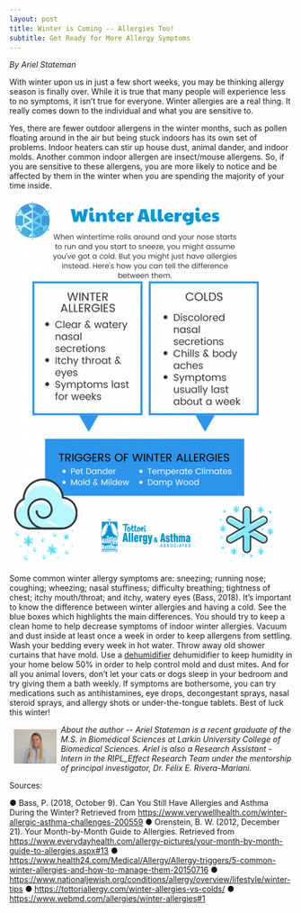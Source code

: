 ```yaml
---
layout: post
title: Winter is Coming -- Allergies Too!
subtitle: Get Ready for More Allergy Symptoms
---
```


*By Ariel Stateman*
 
With winter upon us in just a few short weeks, you may be thinking allergy season is finally over. While it is true that many people will experience less to no symptoms, it isn’t true for everyone. Winter allergies are a real thing. It really comes down to the individual and what you are sensitive to.  
 
Yes, there are fewer outdoor allergens in the winter months, such as pollen floating around in the air but being stuck indoors has its own set of problems. Indoor heaters can stir up house dust, animal dander, and indoor molds. Another common indoor allergen are insect/mouse allergens. So, if you are sensitive to these allergens, you are more likely to notice and be affected by them in the winter when you are spending the majority of your time inside.

<img src="/img/winter-allergies.jpg" alt="Winte Allergies" class="inline"/>

Some common winter allergy symptoms are: sneezing; running nose; coughing; wheezing; nasal stuffiness; difficulty breathing; tightness of chest; itchy mouth/throat; and itchy, watery eyes (Bass, 2018). It’s important to know the difference between winter allergies and having a cold. See the blue boxes which highlights the main differences. You should try to keep a clean home to help decrease symptoms of indoor winter allergies. Vacuum and dust inside at least once a week in order to keep allergens from settling. Wash your bedding every week in hot water. Throw away old shower curtains that have mold. Use a <a href="https://www.amazon.com/s/ref=nb_sb_noss_2?url=search-alias%3Daps&field-keywords=dehumidifier&sprefix=dehum%2Caps%2C166&crid=EDH1Y84ZHS26" targettarget="_blank"> dehumidifier</a> dehumidifier to keep humidity in your home below 50% in order to help control mold and dust mites. And for all you animal lovers, don’t let your cats or dogs sleep in your bedroom and try giving them a bath weekly. If symptoms are bothersome, you can try medications such as antihistamines, eye drops, decongestant sprays, nasal steroid sprays, and allergy shots or under-the-tongue tablets. Best of luck this winter! 

<img src="/img/Ariel.jpg" alt="Ariel Stateman" align="left" style="width: 15%; height: 15%; margin:8px">
<p><i>About the author -- Ariel Stateman is a recent graduate of the M.S. in Biomedical Sciences at Larkin University College of Biomedical Sciences. Ariel is also a Research Assistant - Intern in the RIPL_Effect Research Team under the mentorship of principal investigator, Dr. Félix E. Rivera-Mariani.  </i></p>


Sources: 
 
●	Bass, P. (2018, October 9). Can You Still Have Allergies and Asthma During the Winter? Retrieved from https://www.verywellhealth.com/winter-allergic-asthma-challenges-200559
●	Orenstein, B. W. (2012, December 21). Your Month-by-Month Guide to Allergies. Retrieved from https://www.everydayhealth.com/allergy-pictures/your-month-by-month-guide-to-allergies.aspx#13
●	https://www.health24.com/Medical/Allergy/Allergy-triggers/5-common-winter-allergies-and-how-to-manage-them-20150716
●	https://www.nationaljewish.org/conditions/allergy/overview/lifestyle/winter-tips
●	https://tottoriallergy.com/winter-allergies-vs-colds/
●	https://www.webmd.com/allergies/winter-allergies#1


